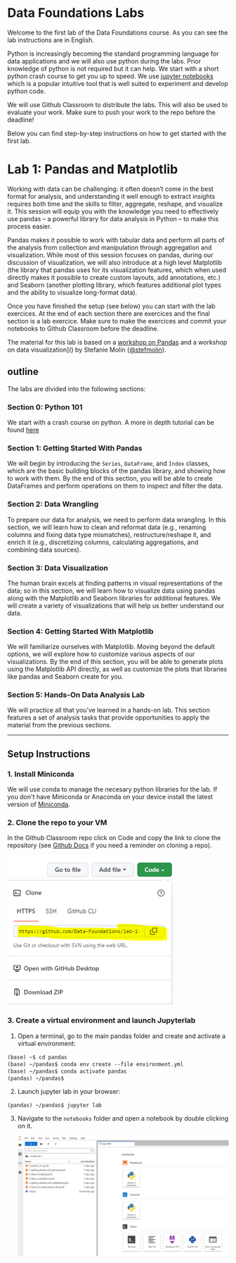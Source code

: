 # Data Foundations Labs 

Welcome to the first lab of the Data Foundations course. As you can see the lab instructions are in English. 

Python is increasingly becoming the standard programming language for data applications and we will also use python during the labs. Prior knowledge of python is not required but it can help. We start with a short python crash course to get you up to speed. We use [jupyter notebooks](https://jupyter.org/) which is a popular intuitive tool that is well suited to experiment and develop python code. 

We will use Github Classroom to distribute the labs. This will also be used to evaluate your work. Make sure to push your work to the repo before the deadline!

Below you can find step-by-step instructions on how to get started with the first lab.

# Lab 1: Pandas and Matplotlib

Working with data can be challenging: it often doesn’t come in the best format for analysis, and understanding it well enough to extract insights requires both time and the skills to filter, aggregate, reshape, and visualize it. This session will equip you with the knowledge you need to effectively use pandas – a powerful library for data analysis in Python – to make this process easier.

Pandas makes it possible to work with tabular data and perform all parts of the analysis from collection and manipulation through aggregation and visualization. While most of this session focuses on pandas, during our discussion of visualization, we will also introduce at a high level Matplotlib (the library that pandas uses for its visualization features, which when used directly makes it possible to create custom layouts, add annotations, etc.) and Seaborn (another plotting library, which features additional plot types and the ability to visualize long-format data).

Once you have finished the setup (see below) you can start with the lab exercices. At the end of each section there are exercices and the final section is a lab exercice. Make sure to make the exercices and commit your notebooks to Github Classroom before the deadline. 

The material for this lab is based on a [workshop on Pandas](https://github.com/stefmolin/pandas-workshop) and a workshop on data visualization]() by Stefanie Molin ([@stefmolin](https://github.com/stefmolin)).

## outline

The labs are divided into the following sections:

### Section 0: Python 101
We start with a crash course on python. A more in depth tutorial can be found [here](https://docs.python.org/3/tutorial/)

### Section 1: Getting Started With Pandas
We will begin by introducing the `Series`, `DataFrame`, and `Index` classes, which are the basic building blocks of the pandas library, and showing how to work with them. By the end of this section, you will be able to create DataFrames and perform operations on them to inspect and filter the data.

### Section 2: Data Wrangling
To prepare our data for analysis, we need to perform data wrangling. In this section, we will learn how to clean and reformat data (e.g., renaming columns and fixing data type mismatches), restructure/reshape it, and enrich it (e.g., discretizing columns, calculating aggregations, and combining data sources).

### Section 3: Data Visualization
The human brain excels at finding patterns in visual representations of the data; so in this section, we will learn how to visualize data using pandas along with the Matplotlib and Seaborn libraries for additional features. We will create a variety of visualizations that will help us better understand our data.

### Section 4: Getting Started With Matplotlib
We will familiarize ourselves with Matplotlib. Moving beyond the default options, we will explore how to customize various aspects of our visualizations. By the end of this section, you will be able to generate plots using the Matplotlib API directly, as well as customize the plots that libraries like pandas and Seaborn create for you.

### Section 5: Hands-On Data Analysis Lab
We will practice all that you’ve learned in a hands-on lab. This section features a set of analysis tasks that provide opportunities to apply the material from the previous sections.

---

## Setup Instructions

### 1. Install Miniconda 
We will use conda to manage the necesary python libraries for the lab. If you don't have Miniconda or Anaconda on your device install the latest version of [Miniconda](https://docs.conda.io/en/latest/miniconda.html).   

### 2. Clone the repo to your VM

In the Github Classroom repo click on Code and copy the link to clone the repository (see [Github Docs](https://docs.github.com/en/repositories/creating-and-managing-repositories/cloning-a-repository) if you need a reminder on cloning a repo). 

   ![fig7](./images/repo.png)
    

### 3. Create a virtual environment and launch Jupyterlab

1. Open a terminal, go to the main pandas folder and create and activate a virtual environment: 
```shell
(base) ~$ cd pandas 
(base) ~/pandas$ conda env create --file environment.yml
(base) ~/pandas$ conda activate pandas
(pandas) ~/pandas$
```

2. Launch jupyter lab in your browser:
```shell
(pandas) ~/pandas$ jupyter lab
```

3. Navigate to the `notebooks` folder and open a notebook by double clicking on it.

    ![fig7](./images/jupyter-lab.png)
